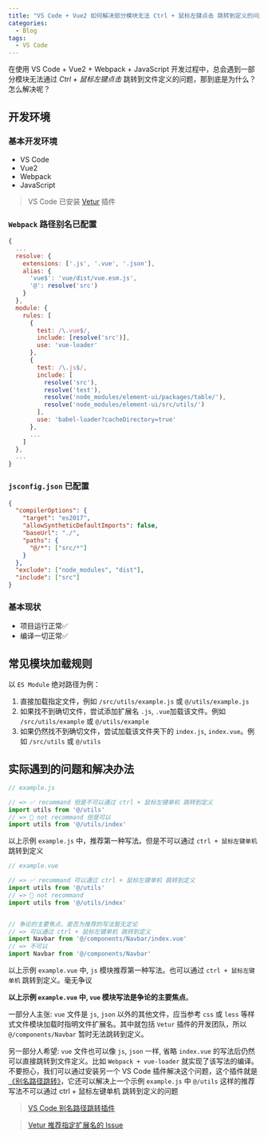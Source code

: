 ```yaml
---
title: "VS Code + Vue2 如何解决部分模块无法 Ctrl + 鼠标左键点击 跳转到定义的问题？"
categories:
  - Blog
tags:
  - VS Code
---
```


在使用 VS Code + Vue2 + Webpack + JavaScript 开发过程中，总会遇到一部分模块无法通过 *Ctrl + 鼠标左键点击* 跳转到文件定义的问题，那到底是为什么？怎么解决呢？

<!--more-->

## 开发环境

### 基本开发环境

- VS Code
- Vue2
- Webpack
- JavaScript

> VS Code 已安装 [Vetur][Vetur] 插件

### `Webpack` 路径别名已配置

```js
{
  ...
  resolve: {
    extensions: ['.js', '.vue', '.json'],
    alias: {
      'vue$': 'vue/dist/vue.esm.js',
      '@': resolve('src')
    }
  },
  module: {
    rules: [
      {
        test: /\.vue$/,
        include: [resolve('src')],
        use: 'vue-loader'
      },
      {
        test: /\.js$/,
        include: [
          resolve('src'),
          resolve('test'),
          resolve('node_modules/element-ui/packages/table/'),
          resolve('node_modules/element-ui/src/utils/')
        ],
        use: 'babel-loader?cacheDirectory=true'
      },
      ...
    ]
  },
  ...
}
```

### `jsconfig.json` 已配置

```json
{
  "compilerOptions": {
    "target": "es2017",
    "allowSyntheticDefaultImports": false,
    "baseUrl": "./",
    "paths": {
      "@/*": ["src/*"]
    }
  },
  "exclude": ["node_modules", "dist"],
  "include": ["src"]
}
```

### 基本现状

- 项目运行正常✅
- 编译一切正常✅



## 常见模块加载规则

以 `ES Module` 绝对路径为例：

1. 直接加载指定文件，例如 `/src/utils/example.js` 或 `@/utils/example.js`
2. 如果找不到确切文件，尝试添加扩展名 `.js`, `.vue`加载该文件。例如 `/src/utils/example` 或 `@/utils/example`
3. 如果仍然找不到确切文件，尝试加载该文件夹下的 `index.js`, `index.vue`。例如 `/src/utils` 或 `@/utils`



## 实际遇到的问题和解决办法

```js
// example.js

// => ✅ recommand 但是不可以通过 ctrl + 鼠标左键单机 跳转到定义
import utils from '@/utils'
// => 🚫 not recommand 但是可以
import utils from '@/utils/index'
```

以上示例 `example.js` 中，推荐第一种写法。但是不可以通过 `ctrl + 鼠标左键单机` 跳转到定义

```js
// example.vue

// => ✅ recommand 可以通过 ctrl + 鼠标左键单机 跳转到定义
import utils from '@/utils'
// => 🚫 not recommand
import utils from '@/utils/index'


// 争论的主要焦点，是否为推荐的写法暂无定论
// => 可以通过 ctrl + 鼠标左键单机 跳转到定义
import Navbar from '@/components/Navbar/index.vue'
// => 不可以
import Navbar from '@/components/Navbar'
```

以上示例 `example.vue` 中, `js` 模块推荐第一种写法。也可以通过 `ctrl + 鼠标左键单机` 跳转到定义。毫无争议

**以上示例 `example.vue` 中, `vue` 模块写法是争论的主要焦点**。

一部分人主张: `vue` 文件是 `js`, `json` 以外的其他文件，应当参考 `css` 或 `less` 等样式文件模块加载时指明文件扩展名。其中就包括 `Vetur` 插件的开发团队，所以 `@/components/Navbar` 暂时无法跳转到定义。

另一部分人希望: `vue` 文件也可以像 `js`, `json` 一样, 省略 `index.vue` 的写法后仍然可以直接跳转到文件定义。比如 `Webpack + vue-loader` 就实现了该写法的编译。不要担心，我们可以通过安装另一个 VS Code 插件解决这个问题，这个插件就是[《别名路径跳转》][vue-alias-skip]，它还可以解决上一个示例 `example.js` 中 `@/utils` 这样的推荐写法不可以通过 ctrl + 鼠标左键单机 跳转到定义的问题

> [VS Code 别名路径跳转插件][vue-alias-skip]

> [Vetur 推荐指定扩展名的 Issue][vetur-issuecomment]



[Vetur]: https://marketplace.visualstudio.com/items?itemName=octref.vetur
[vue-alias-skip]: https://marketplace.visualstudio.com/items?itemName=lihuiwang.vue-alias-skip
[vetur-issuecomment]: https://github.com/vuejs/vetur/issues/423#issuecomment-340235722
